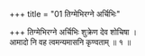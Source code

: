 +++
title = "01 तिग्मेभिरग्ने अर्चिभिः"

+++
तिग्मेभिरग्ने अर्चिभिः शुक्रेण देव शोचिषा ।  
आमादो नि वह त्वमन्यमासनि कृण्वताम् ॥ १ ॥